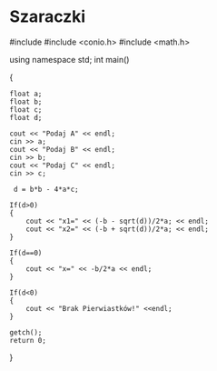 # Szaraczki
#include <iostream>
#include <conio.h>
#include <math.h>

using namespace std;
int main()

{
    
    float a;
    float b;
    float c;
    float d;
   
    cout << "Podaj A" << endl;
    cin >> a;
    cout << "Podaj B" << endl;
    cin >> b;
    cout << "Podaj C" << endl;
    cin >> c;

     d = b*b - 4*a*c;

    If(d>0)
    {
        cout << "x1=" << (-b - sqrt(d))/2*a; << endl;
        cout << "x2=" << (-b + sqrt(d))/2*a; << endl;
    }

    If(d==0)
    {
        cout << "x=" << -b/2*a << endl;
    }

    If(d<0)
    {
        cout << "Brak Pierwiastków!" <<endl;
    }

    getch();
    return 0;
}
